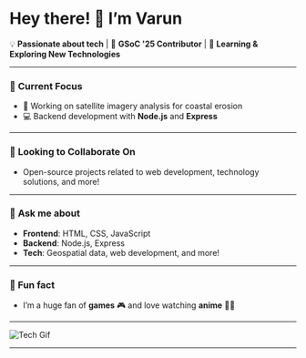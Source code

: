 # Hey there! 👋 I’m Varun

💡 **Passionate about tech** | 🚀 **GSoC '25 Contributor** | 🌱 **Learning & Exploring New Technologies**

---

### 🔭 **Current Focus**
- 🌊 Working on satellite imagery analysis for coastal erosion  
- 💻 Backend development with **Node.js** and **Express**

---

### 👯 **Looking to Collaborate On**
- Open-source projects related to web development, technology solutions, and more!

---

### 💬 **Ask me about**  
- **Frontend**: HTML, CSS, JavaScript  
- **Backend**: Node.js, Express  
- **Tech**: Geospatial data, web development, and more!

---

### 🚀 Fun fact  
- I’m a huge fan of **games** 🎮 and love watching **anime** 🎥🍿

---

![Tech Gif](https://media.giphy.com/media/l3q2K5jlPczFXt6iM/giphy.gif)

---
